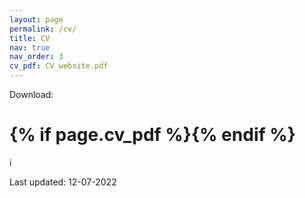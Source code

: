 ```yaml
---
layout: page
permalink: /cv/
title: CV 
nav: true
nav_order: 3
cv_pdf: CV_website.pdf
---
```


Download: <br>
<h1> {% if page.cv_pdf %}<a href="{{ page.cv_pdf | prepend: 'assets/pdf/' | relative_url}}" target="_blank" rel="noopener noreferrer" class="float-left"><i class="fas fa-file-pdf"></i></a>{% endif %}</h1>i

<br>

Last updated: 12-07-2022
<br>
<object data="../assets/pdf/CV_website.pdf" width="1000" height="1000" type='application/pdf'> </object>

